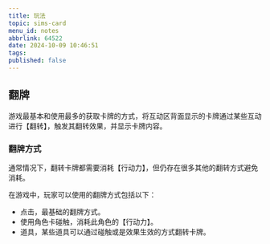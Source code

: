 ```yaml
---
title: 玩法
topic: sims-card
menu_id: notes
abbrlink: 64522
date: 2024-10-09 10:46:51
tags:
published: false
---
```


<!-- more -->

## 翻牌

游戏最基本和使用最多的获取卡牌的方式，将互动区背面显示的卡牌通过某些互动进行【翻转】，触发其翻转效果，并显示卡牌内容。

### 翻牌方式

通常情况下，翻转卡牌都需要消耗【行动力】，但仍存在很多其他的翻转方式避免消耗。

在游戏中，玩家可以使用的翻牌方式包括以下：

- 点击，最基础的翻牌方式。
- 使用角色卡碰触，消耗此角色的【行动力】。
- 道具，某些道具可以通过碰触或是效果生效的方式翻转卡牌。
